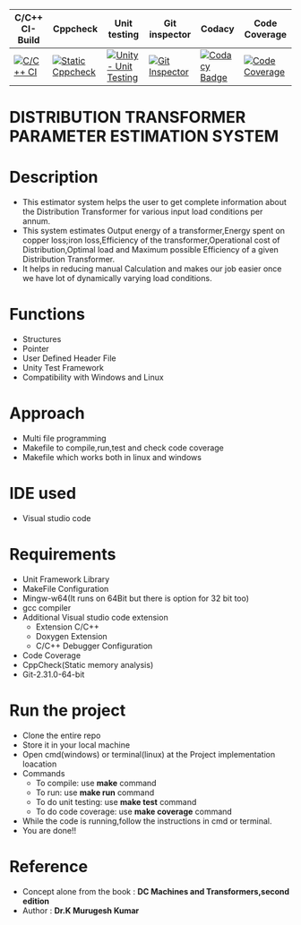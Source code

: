C/C++ CI-Build | Cppcheck | Unit testing | Git inspector | Codacy | Code Coverage
---------------|----------|--------------|---------------|--------| -------------
[![C/C++ CI](https://github.com/256604/Mini_project/actions/workflows/c-cpp.yml/badge.svg)](https://github.com/256604/Mini_project/actions/workflows/c-cpp.yml) | [![Static Cppcheck](https://github.com/256604/Mini_project/actions/workflows/cppcheck.yml/badge.svg)](https://github.com/256604/Mini_project/actions/workflows/cppcheck.yml) |  [![Unity - Unit Testing](https://github.com/256604/Mini_project/actions/workflows/unity.yml/badge.svg)](https://github.com/256604/Mini_project/actions/workflows/unity.yml) | [![Git Inspector](https://github.com/256604/Mini_project/actions/workflows/Git_inspector.yml/badge.svg)](https://github.com/256604/Mini_project/actions/workflows/Git_inspector.yml) |[![Codacy Badge](https://app.codacy.com/project/badge/Grade/2e66523968d74b09966dec516f8b12c5)](https://www.codacy.com/gh/256604/Mini_project/dashboardutm_source=github.com&amp;utm_medium=referral&amp;utm_content=256604/Mini_project&amp;utm_campaign=Badge_Grade) | [![Code Coverage](https://github.com/256604/Mini_project/actions/workflows/code-coverage.yml/badge.svg)](https://github.com/256604/Mini_project/actions/workflows/code-coverage.yml)
# DISTRIBUTION TRANSFORMER PARAMETER ESTIMATION SYSTEM
# Description
* This estimator system helps the user to get complete information about the Distribution Transformer for various input load conditions per annum.
* This system estimates Output energy of a transformer,Energy spent on copper loss;iron loss,Efficiency of the transformer,Operational cost of Distribution,Optimal load and Maximum possible Efficiency of a given Distribution Transformer.
* It helps in reducing manual Calculation and makes our job easier once we have lot of dynamically varying load conditions.
# Functions
* Structures
* Pointer
* User Defined Header File
* Unity Test Framework
* Compatibility with Windows and Linux
# Approach
* Multi file programming
* Makefile to compile,run,test and check code coverage
* Makefile which works both in linux and windows
# IDE used
* Visual studio code
# Requirements
* Unit Framework Library
* MakeFile Configuration
* Mingw-w64(It runs on 64Bit but there is option for 32 bit too)
* gcc compiler
* Additional Visual studio code extension
  * Extension C/C++ 
  * Doxygen Extension
  * C/C++ Debugger Configuration
* Code Coverage
* CppCheck(Static memory analysis)
* Git-2.31.0-64-bit
# Run the project
* Clone the entire repo
* Store it in your local machine 
* Open cmd(windows) or terminal(linux) at the Project implementation loacation
* Commands
  * To compile: use **make** command
  * To run: use **make run** command
  * To do unit testing: use **make test** command
  * To do code coverage: use **make coverage** command
* While the code is running,follow the instructions in cmd or terminal.
* You are done!!
# Reference 
* Concept alone from the book : **DC Machines and Transformers,second edition**
* Author : **Dr.K Murugesh Kumar**







